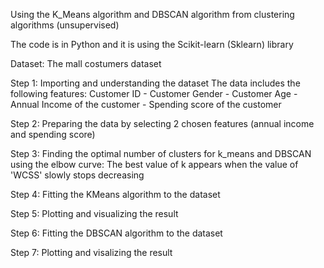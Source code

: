 Using the K_Means algorithm and DBSCAN algorithm from clustering algorithms (unsupervised) 

The code is in Python and it is using the Scikit-learn (Sklearn) library

Dataset: The mall costumers dataset

Step 1: Importing and understanding the dataset
The data includes the following features: Customer ID - Customer Gender - Customer Age - Annual Income of the customer - Spending score of the customer

Step 2: Preparing the data by selecting 2 chosen features (annual income and spending score)

Step 3: Finding the optimal number of clusters for k_means and DBSCAN using the elbow curve: The best value of k appears when the value of 'WCSS' slowly stops decreasing

Step 4: Fitting the KMeans algorithm to the dataset 

Step 5: Plotting and visualizing the result 

Step 6: Fitting the DBSCAN algorithm to the dataset 

Step 7: Plotting and visalizing the result
